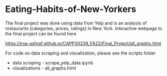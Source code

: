 # Eating-Habits-of-New-Yorkers

The final project was done using data from Yelp and is an analysis of restaurants (categories, prices, ratings) in New York. 
Interactive webpage to the final project can be found here 

https://irsa-ashraf.github.io/CAPP30239_FA22/Final_Project/all_graphs.html

For code on data scraping and visualization, please see the scripts folder
* data scraping - scrape_yelp_data.ipynb
* visualizations - all_graphs.html 

